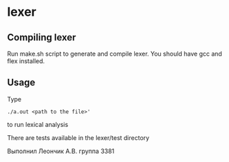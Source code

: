 # lexer
## Compiling lexer
Run make.sh script to generate and compile lexer. You should have gcc and flex installed.

## Usage
Type 
```
./a.out <path to the file>' 
```
to run lexical analysis

There are tests available in the lexer/test directory

Выполнил Леончик А.В. группа 3381
